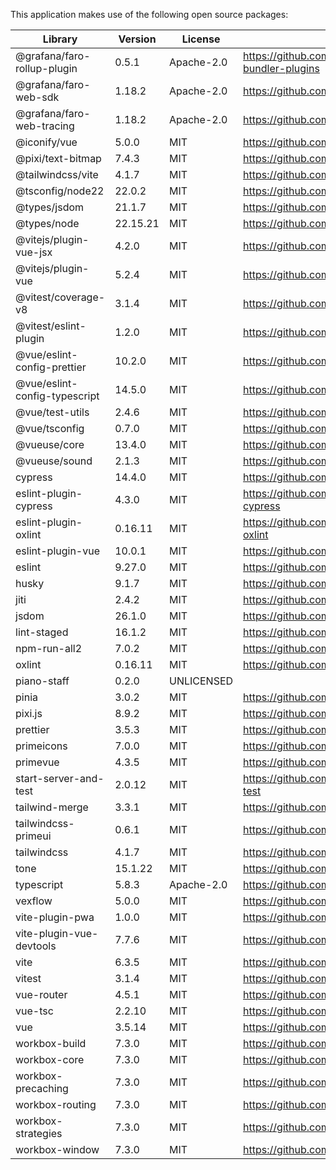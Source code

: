 This application makes use of the following open source packages:

| Library | Version | License | Repository |
|---|---|---|---|
| @grafana/faro-rollup-plugin | 0.5.1 | Apache-2.0 | https://github.com/grafana/faro-javascript-bundler-plugins |
| @grafana/faro-web-sdk | 1.18.2 | Apache-2.0 | https://github.com/grafana/faro-web-sdk |
| @grafana/faro-web-tracing | 1.18.2 | Apache-2.0 | https://github.com/grafana/faro-web-sdk |
| @iconify/vue | 5.0.0 | MIT | https://github.com/iconify/iconify |
| @pixi/text-bitmap | 7.4.3 | MIT | https://github.com/pixijs/pixijs |
| @tailwindcss/vite | 4.1.7 | MIT | https://github.com/tailwindlabs/tailwindcss |
| @tsconfig/node22 | 22.0.2 | MIT | https://github.com/tsconfig/bases |
| @types/jsdom | 21.1.7 | MIT | https://github.com/DefinitelyTyped/DefinitelyTyped |
| @types/node | 22.15.21 | MIT | https://github.com/DefinitelyTyped/DefinitelyTyped |
| @vitejs/plugin-vue-jsx | 4.2.0 | MIT | https://github.com/vitejs/vite-plugin-vue |
| @vitejs/plugin-vue | 5.2.4 | MIT | https://github.com/vitejs/vite-plugin-vue |
| @vitest/coverage-v8 | 3.1.4 | MIT | https://github.com/vitest-dev/vitest |
| @vitest/eslint-plugin | 1.2.0 | MIT | https://github.com/vitest-dev/eslint-plugin-vitest |
| @vue/eslint-config-prettier | 10.2.0 | MIT | https://github.com/vuejs/eslint-config-prettier |
| @vue/eslint-config-typescript | 14.5.0 | MIT | https://github.com/vuejs/eslint-config-typescript |
| @vue/test-utils | 2.4.6 | MIT | https://github.com/vuejs/test-utils |
| @vue/tsconfig | 0.7.0 | MIT | https://github.com/vuejs/tsconfig |
| @vueuse/core | 13.4.0 | MIT | https://github.com/vueuse/vueuse |
| @vueuse/sound | 2.1.3 | MIT | https://github.com/vueuse/sound |
| cypress | 14.4.0 | MIT | https://github.com/cypress-io/cypress |
| eslint-plugin-cypress | 4.3.0 | MIT | https://github.com/cypress-io/eslint-plugin-cypress |
| eslint-plugin-oxlint | 0.16.11 | MIT | https://github.com/oxc-project/eslint-plugin-oxlint |
| eslint-plugin-vue | 10.0.1 | MIT | https://github.com/vuejs/eslint-plugin-vue |
| eslint | 9.27.0 | MIT | https://github.com/eslint/eslint |
| husky | 9.1.7 | MIT | https://github.com/typicode/husky |
| jiti | 2.4.2 | MIT | https://github.com/unjs/jiti |
| jsdom | 26.1.0 | MIT | https://github.com/jsdom/jsdom |
| lint-staged | 16.1.2 | MIT | https://github.com/lint-staged/lint-staged |
| npm-run-all2 | 7.0.2 | MIT | https://github.com/bcomnes/npm-run-all2 |
| oxlint | 0.16.11 | MIT | https://github.com/oxc-project/oxc |
| piano-staff | 0.2.0 | UNLICENSED |  |
| pinia | 3.0.2 | MIT | https://github.com/vuejs/pinia |
| pixi.js | 8.9.2 | MIT | https://github.com/pixijs/pixijs |
| prettier | 3.5.3 | MIT | https://github.com/prettier/prettier |
| primeicons | 7.0.0 | MIT | https://github.com/primefaces/primeicons |
| primevue | 4.3.5 | MIT | https://github.com/primefaces/primevue |
| start-server-and-test | 2.0.12 | MIT | https://github.com/bahmutov/start-server-and-test |
| tailwind-merge | 3.3.1 | MIT | https://github.com/dcastil/tailwind-merge |
| tailwindcss-primeui | 0.6.1 | MIT | https://github.com/primefaces/tailwindcss-primeui |
| tailwindcss | 4.1.7 | MIT | https://github.com/tailwindlabs/tailwindcss |
| tone | 15.1.22 | MIT | https://github.com/Tonejs/Tone.js |
| typescript | 5.8.3 | Apache-2.0 | https://github.com/microsoft/TypeScript |
| vexflow | 5.0.0 | MIT | https://github.com/vexflow/vexflow |
| vite-plugin-pwa | 1.0.0 | MIT | https://github.com/vite-pwa/vite-plugin-pwa |
| vite-plugin-vue-devtools | 7.7.6 | MIT | https://github.com/vuejs/devtools |
| vite | 6.3.5 | MIT | https://github.com/vitejs/vite |
| vitest | 3.1.4 | MIT | https://github.com/vitest-dev/vitest |
| vue-router | 4.5.1 | MIT | https://github.com/vuejs/router |
| vue-tsc | 2.2.10 | MIT | https://github.com/vuejs/language-tools |
| vue | 3.5.14 | MIT | https://github.com/vuejs/core |
| workbox-build | 7.3.0 | MIT | https://github.com/googlechrome/workbox |
| workbox-core | 7.3.0 | MIT | https://github.com/googlechrome/workbox |
| workbox-precaching | 7.3.0 | MIT | https://github.com/googlechrome/workbox |
| workbox-routing | 7.3.0 | MIT | https://github.com/googlechrome/workbox |
| workbox-strategies | 7.3.0 | MIT | https://github.com/googlechrome/workbox |
| workbox-window | 7.3.0 | MIT | https://github.com/googlechrome/workbox |
